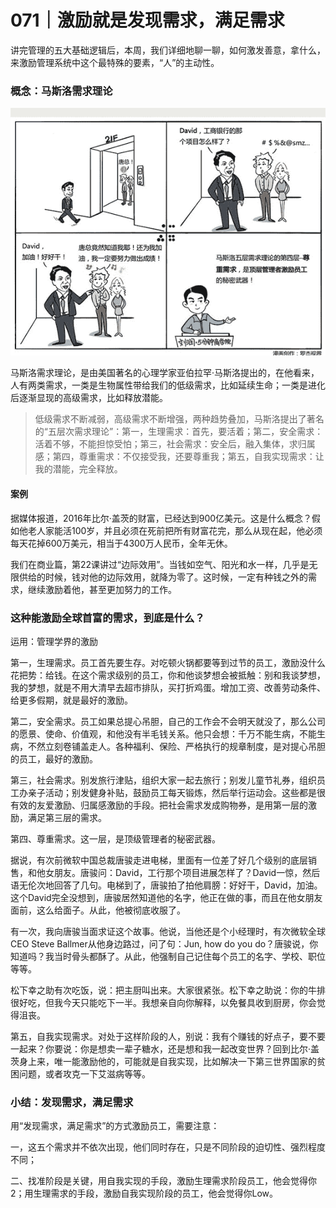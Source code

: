 # 071｜激励就是发现需求，满足需求

讲完管理的五大基础逻辑后，本周，我们详细地聊一聊，如何激发善意，拿什么，来激励管理系统中这个最特殊的要素，“人”的主动性。

### 概念：马斯洛需求理论

![](img/234e209f066f9830af96f1dedc3199e0.jpg)

马斯洛需求理论，是由美国著名的心理学家亚伯拉罕·马斯洛提出的，在他看来，人有两类需求，一类是生物属性带给我们的低级需求，比如延续生命；一类是进化后逐渐显现的高级需求，比如释放潜能。

> 低级需求不断减弱，高级需求不断增强，两种趋势叠加，马斯洛提出了著名的“五层次需求理论”：第一，生理需求：首先，要活着；第二，安全需求：活着不够，不能担惊受怕；第三，社会需求：安全后，融入集体，求归属感；第四，尊重需求：不仅接受我，还要尊重我；第五，自我实现需求：让我的潜能，完全释放。

#### 案例

据媒体报道，2016年比尔·盖茨的财富，已经达到900亿美元。这是什么概念？假如他老人家能活100岁，并且必须在死前把所有财富花完，那么从现在起，他必须每天花掉600万美元，相当于4300万人民币，全年无休。

我们在商业篇，第22课讲过“边际效用”。当钱如空气、阳光和水一样，几乎是无限供给的时候，钱对他的边际效用，就降为零了。这时候，一定有种钱之外的需求，继续激励着他，甚至更加努力的工作。

### 这种能激励全球首富的需求，到底是什么？

运用：管理学界的激励

第一，生理需求。员工首先要生存。对吃顿火锅都要等到过节的员工，激励没什么花把势：给钱。在这个需求级别的员工，你和他谈梦想会被抵触：别和我谈梦想，我的梦想，就是不用大清早去超市排队，买打折鸡蛋。增加工资、改善劳动条件、给更多假期，就是最好的激励。

第二，安全需求。员工如果总提心吊胆，自己的工作会不会明天就没了，那么公司的愿景、使命、价值观，和他没有半毛钱关系。他只会想：千万不能生病，不能生病，不然立刻卷铺盖走人。各种福利、保险、严格执行的规章制度，是对提心吊胆的员工，最好的激励。

第三，社会需求。别发旅行津贴，组织大家一起去旅行；别发儿童节礼券，组织员工办亲子活动；别发健身补贴，鼓励员工每天锻炼，然后举行运动会。这些都是很有效的友爱激励、归属感激励的手段。把社会需求发成购物券，是用第一层的激励，满足第三层的需求。

第四、尊重需求。这一层，是顶级管理者的秘密武器。

据说，有次前微软中国总裁唐骏走进电梯，里面有一位差了好几个级别的底层销售，和他女朋友。唐骏问：David，工行那个项目进展怎样了？David一惊，然后语无伦次地回答了几句。电梯到了，唐骏拍了拍他肩膀：好好干，David，加油。这个David完全没想到，唐骏居然知道他的名字，他正在做的事，而且在他女朋友面前，这么给面子。从此，他被彻底收服了。

有一次，我向唐骏当面求证这个故事。他说，当他还是个小经理时，有次微软全球CEO Steve Ballmer从他身边路过，问了句：Jun, how do you do？唐骏说，你知道吗？我当时骨头都酥了。从此，他强制自己记住每个员工的名字、学校、职位等等。

松下幸之助有次吃饭，说：把主厨叫出来。大家很紧张。松下幸之助说：你的牛排很好吃，但我今天只能吃下一半。我想亲自向你解释，以免餐具收到厨房，你会觉得沮丧。

第五，自我实现需求。对处于这样阶段的人，别说：我有个赚钱的好点子，要不要一起来？你要说：你是想卖一辈子糖水，还是想和我一起改变世界？回到比尔·盖茨身上来，唯一能激励他的，可能就是自我实现，比如解决一下第三世界国家的贫困问题，或者攻克一下艾滋病等等。

### 小结：发现需求，满足需求

用“发现需求，满足需求”的方式激励员工，需要注意：

一，这五个需求并不依次出现，他们同时存在，只是不同阶段的迫切性、强烈程度不同；

二、找准阶段是关键，用自我实现的手段，激励生理需求阶段员工，他会觉得你2；用生理需求的手段，激励自我实现阶段的员工，他会觉得你Low。